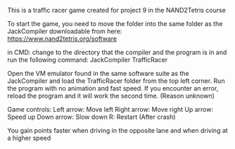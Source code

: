 This is a traffic racer game created for project 9 in the NAND2Tetris course

To start the game, you need to move the folder into the same folder as the JackCompiler downloadable from here: https://www.nand2tetris.org/software

in CMD: change to the directory that the compiler and the program is in and run the following command:
JackCompiler TrafficRacer

Open the VM emulator found in the same software suite as the JackCompiler and load the TrafficRacer folder from the top left corner.
Run the program with no animation and fast speed.
If you encounter an error, reload the program and it will work the second time. (Reason unknown)

Game controls:
Left arrow: Move left
Right arrow: Move right
Up arrow: Speed up
Down arrow: Slow down
R: Restart (After crash)

You gain points faster when driving in the opposite lane and when driving at a higher speed